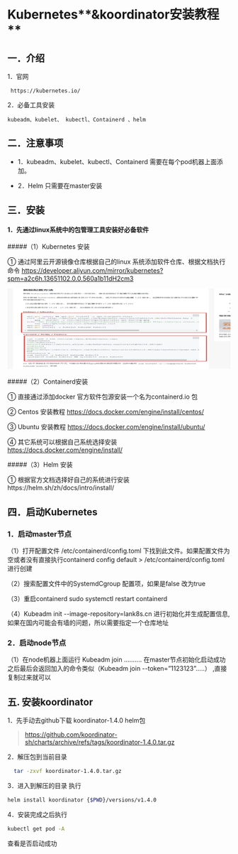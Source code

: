 # **Kubernetes****&koordinator安装教程**

##  一．介绍

1．官网

```
 https://kubernetes.io/
 ```

2．必备工具安装

```
kubeadm、kubelet、 kubectl、Containerd 、helm
```


## 二．注意事项

- 1．kubeadm、kubelet、kubectl、Containerd 需要在每个pod机器上面添加。

- 2．Helm 只需要在master安装

## 三．安装

#### 1．先通过linux系统中的包管理工具安装好必备软件

#####（1）Kubernetes 安装

① 通过阿里云开源镜像仓库根据自己的linux 系统添加软件仓库、根据文档执行命令 https://developer.aliyun.com/mirror/kubernetes?spm=a2c6h.13651102.0.0.560a1b11dH2cm3

![img](1.jpg)

#####（2）Containerd安装

① 直接通过添加docker 官方软件包源安装一个名为containerd.io 包

② Centos 安装教程 https://docs.docker.com/engine/install/centos/

③ Ubuntu 安装教程 https://docs.docker.com/engine/install/ubuntu/

④ 其它系统可以根据自己系统选择安装 https://docs.docker.com/engine/install/

#####（3）Helm 安装

① 根据官方文档选择好自己的系统进行安装https://helm.sh/zh/docs/intro/install/

## 四．启动Kubernetes

### 1．启动master节点

（1）打开配置文件 /etc/containerd/config.toml 下找到此文件。如果配置文件为空或者没有直接执行containerd config default >  /etc/containerd/config.toml 进行创建

（2）搜索配置文件中的SystemdCgroup 配置项，如果是false 改为true

（3）重启containerd sudo systemctl restart containerd

（4）Kubeadm init  --image-repository=lank8s.cn 进行初始化并生成配置信息,如果在国内可能会有墙的问题，所以需要指定一个仓库地址

### 2．启动node节点

（1）在node机器上面运行 Kubeadm  join .......... 在master节点初始化启动成功之后最后会返回加入的命令类似（Kubeadm  join  --token=”1123123”.....） ,直接复制过来就可以

## 五. 安装koordinator

1．先手动去github下载 koordinator-1.4.0 helm包

> https://github.com/koordinator-sh/charts/archive/refs/tags/koordinator-1.4.0.tar.gz

2．解压包到当前目录

```bash
  tar -zxvf koordinator-1.4.0.tar.gz
```

3．进入到解压的目录 执行

```bash
helm install koordinator {$PWD}/versions/v1.4.0
```


4．安装完成之后执行

```bash
kubectl get pod -A 
```

查看是否启动成功
